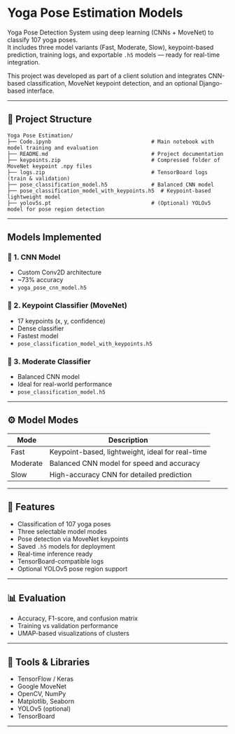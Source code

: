 
# Yoga Pose Estimation Models

Yoga Pose Detection System using deep learning (CNNs + MoveNet) to classify 107 yoga poses.  
It includes three model variants (Fast, Moderate, Slow), keypoint-based prediction, training logs, and exportable `.h5` models — ready for real-time integration.

This project was developed as part of a client solution and integrates CNN-based classification, MoveNet keypoint detection, and an optional Django-based interface.

---

## 📁 Project Structure

```plaintext
Yoga Pose Estimation/
├── Code.ipynb                                # Main notebook with model training and evaluation
├── README.md                                 # Project documentation
├── keypoints.zip                             # Compressed folder of MoveNet keypoint .npy files
├── logs.zip                                  # TensorBoard logs (train & validation)
├── pose_classification_model.h5              # Balanced CNN model
├── pose_classification_model_with_keypoints.h5  # Keypoint-based lightweight model
├── yolov5s.pt                                # (Optional) YOLOv5 model for pose region detection

````

---

## Models Implemented

### 🔹 1. CNN Model

* Custom Conv2D architecture
* \~73% accuracy
* `yoga_pose_cnn_model.h5`

### 🔹 2. Keypoint Classifier (MoveNet)

* 17 keypoints (x, y, confidence)
* Dense classifier
* Fastest model
* `pose_classification_model_with_keypoints.h5`

### 🔹 3. Moderate Classifier

* Balanced CNN model
* Ideal for real-world performance
* `pose_classification_model.h5`

---

## ⚙️ Model Modes

| Mode     | Description                                      |
| -------- | ------------------------------------------------ |
| Fast     | Keypoint-based, lightweight, ideal for real-time |
| Moderate | Balanced CNN model for speed and accuracy        |
| Slow     | High-accuracy CNN for detailed prediction        |

---

## 🧪 Features

* Classification of 107 yoga poses
* Three selectable model modes
* Pose detection via MoveNet keypoints
* Saved `.h5` models for deployment
* Real-time inference ready
* TensorBoard-compatible logs
* Optional YOLOv5 pose region support

---

## 📊 Evaluation

* Accuracy, F1-score, and confusion matrix
* Training vs validation performance
* UMAP-based visualizations of clusters

---

## 🔧 Tools & Libraries

* TensorFlow / Keras
* Google MoveNet
* OpenCV, NumPy
* Matplotlib, Seaborn
* YOLOv5 (optional)
* TensorBoard

---

